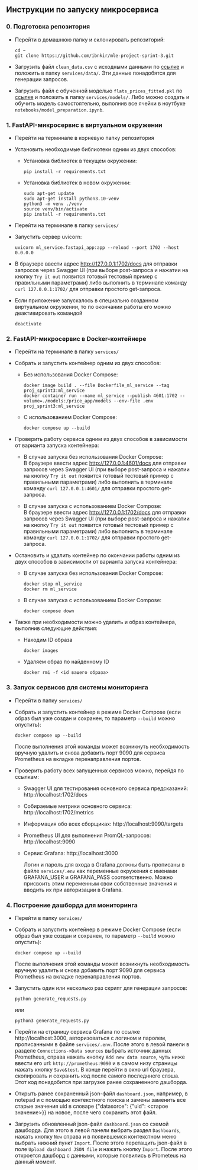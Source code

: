 ## Инструкции по запуску микросервиса

### 0. Подготовка репозитория
- Перейти в домашнюю папку и склонировать репозиторий:
  ```
  cd ~
  git clone https://github.com/ibnkir/mle-project-sprint-3.git
  ```

- Загрузить файл `clean_data.csv` с исходными данными по [ссылке](https://disk.yandex.ru/d/OIInLdG4dZMVZA) и положить в папку `services/data/`. Эти данные понадобятся для генерации запросов.

- Загрузить файл с обученной моделью `flats_prices_fitted.pkl` 
по [ссылке](https://disk.yandex.ru/d/Ce6MX9OaWiyOKA) и положить в папку `services/models/`. 
Либо можно создать и обучить модель самостоятельно, выполнив все ячейки в ноутбуке 
`notebooks/model_preparation.ipynb`. 


### 1. FastAPI-микросервис в виртуальном окружении
- Перейти на терминале в корневую папку репозитория
    
- Установить необходимые библиотеки одним из двух способов:

    - Установка библиотек в текущем окружении:
      ```
      pip install -r requirements.txt
      ```

    - Установка библиотек в новом окружении:
      ```
      sudo apt-get update
      sudo apt-get install python3.10-venv
      python3 -m venv ./venv
      source venv/bin/activate
      pip install -r requirements.txt
      ```

- Перейти на терминале в папку `services/`
    
- Запустить сервер uvicorn:
  ```
  uvicorn ml_service.fastapi_app:app --reload --port 1702 --host 0.0.0.0
  ```

- В браузере ввести адрес http://127.0.0.1:1702/docs для отправки запросов через Swagger UI
(при выборе post-запроса и нажатии на кнопку `Try it out` появится готовый тестовый пример с правильными параметрами) либо выполнить в терминале команду `curl 127.0.0.1:1702/` для отправки простого get-запроса.

- Если приложение запускалось в специально созданном виртуальном окружении, 
то по окончании работы его можно деактивировать командой
  ```
  deactivate
  ```

### 2. FastAPI-микросервис в Docker-контейнере
- Перейти на терминале в папку `services/`

- Собрать и запустить контейнер одним из двух способов:

    - Без использования Docker Compose:
      ```
      docker image build . --file Dockerfile_ml_service --tag proj_sprint3:ml_service
      docker container run --name ml_service --publish 4601:1702 --volume=./models:/price_app/models --env-file .env proj_sprint3:ml_service
      ```

    - С использованием Docker Compose:
      ```
      docker compose up --build
      ```

- Проверить работу сервиса одним из двух способов в зависимости от варианта запуска контейнера:

    - В случае запуска без использования Docker Compose:<br>
    В браузере ввести адрес http://127.0.0.1:4601/docs для отправки запросов через Swagger UI 
    (при выборе post-запроса и нажатии на кнопку `Try it out` появится готовый тестовый пример с правильными параметрами) либо выполнить в терминале команду `curl 127.0.0.1:4601/` для отправки простого get-запроса.

    - В случае запуска с использованием Docker Compose:<br>
    В браузере ввести адрес http://127.0.0.1:1702/docs для отправки запросов через Swagger UI 
    (при выборе post-запроса и нажатии на кнопку `Try it out` появится готовый тестовый пример с правильными параметрами) либо выполнить в терминале команду `curl 127.0.0.1:1702/` для отправки простого get-запроса.

- Остановить и удалить контейнер по окончании работы одним из двух способов
в зависимости от варианта запуска контейнера:

    - В случае запуска без использования Docker Compose:
      ```
      docker stop ml_service
      docker rm ml_service
      ```

    - В случае запуска с использованием Docker Compose:
      ```
      docker compose down
      ```

- Также при необходимости можно удалить и образ контейнера, выполнив следующие действия:
    - Находим ID образа
      ```
      docker images
      ```
    
    - Удаляем образ по найденному ID
      ```
      docker rmi -f <id вашего образа>
      ```

### 3. Запуск сервисов для системы мониторинга
- Перейти в папку `services/`

- Собрать и запустить контейнер в режиме Docker Compose 
(если образ был уже создан и сохранен, то параметр `--build` можно опустить):
  ```
  docker compose up --build
  ```
 
  После выполнения этой команды может возникнуть необходимость вручную удалить и снова добавить порт 9090 для сервиса Prometheus на вкладке перенаправления портов.

- Проверить работу всех запущенных сервисов можно, перейдя по ссылкам:
    - Swagger UI для тестирования основного сервиса предсказаний: http://localhost:1702/docs
    - Собираемые метрики основного сервиса: http://localhost:1702/metrics
    - Информация обо всех сборщиках: http://localhost:9090/targets
    - Prometheus UI для выполнения PromQL-запросов: http://localhost:9090
    - Сервис Grafana: http://localhost:3000

      Логин и пароль для входа в Grafana должны быть прописаны в файле `services/.env` 
      как переменные окружения с именами GRAFANA_USER и GRAFANA_PASS соответственно.
      Можно присвоить этим переменным свои собственные значения и вводить их при авторизации в Grafana. 

### 4. Построение дашборда для мониторинга
- Перейти в папку `services/`

- Собрать и запустить контейнер в режиме Docker Compose
(если образ был уже создан и сохранен, то параметр `--build` можно опустить):
  ```
  docker compose up --build
  ```
    
  После выполнения этой команды может возникнуть необходимость вручную удалить и снова добавить порт 9090 для сервиса Prometheus на вкладке перенаправления портов.

- Запустить один или несколько раз скрипт для генерации запросов:
  ```
  python generate_requests.py
  ```
  или
  ```
  python3 generate_requests.py
  ``` 
    
- Перейти на страницу сервиса Grafana по ссылке http://localhost:3000, 
авторизоваться с логином и паролем, прописанными в файле `services/.env`.
После этого в левой панели в разделе `Connections->Data sources` выбрать источник данных Prometheus,
справа нажать кнопку `Add new data source`, 
чуть ниже ввести его url: `http://prometheus:9090`
и в самом низу страницы нажать кнопку `Save&test`. 
В конце перейти в окно url браузера, скопировать и сохранить код после самого последннего слэша.
Этот код понадобится при загрузке ранее сохраненного дашборда. 

- Открыть ранее сохраненный json-файл `dashboard.json`, например, в notepad 
и c помощью контекстного поиска и замены заменить все старые значения uid в словаре
{"datasorce": {"uid": <старое значение>}} на новое, после чего сохранить этот файл.

- Загрузить обновленный json-файл `dashboard.json` со схемой дашборда. Для этого в левой
панели выбрать раздел `Dashboards`, нажать кнопку `New` справа и в появившемся
контекстном меню выбрать нижний пункт `Import`. После этого перетащить json-файл в поле
`Upload dashboard JSON file` и нажать кнопку `Import`.
После этого откроется дашборд с данными, которые появились в Prometeus на данный момент.
